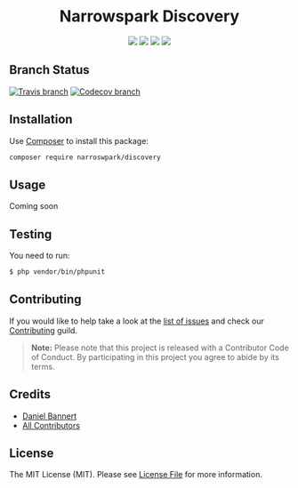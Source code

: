 <h1 align="center">Narrowspark Discovery</h1>
<p align="center">
    <a href="https://github.com/narrowspark/discovery/releases"><img src="https://img.shields.io/packagist/v/narrowspark/discovery.svg?style=flat-square"></a>
    <a href="https://php.net/"><img src="https://img.shields.io/badge/php-%5E7.2.0-8892BF.svg?style=flat-square"></a>
    <a href="https://codecov.io/gh/narrowspark/discovery"><img src="https://img.shields.io/codecov/c/github/narrowspark/discovery/master.svg?style=flat-square"></a>
    <a href="http://opensource.org/licenses/MIT"><img src="https://img.shields.io/badge/license-MIT-brightgreen.svg?style=flat-square"></a>
</p>

Branch Status
------------
[![Travis branch](https://img.shields.io/travis/narrowspark/discovery/master.svg?style=flat-square)](https://travis-ci.org/narrowspark/discovery)
[![Codecov branch](https://img.shields.io/codecov/c/github/narrowspark/discovery/master.svg?style=flat-square)](https://codecov.io/gh/narrowspark/discovery/branch/master)

Installation
-------------

Use [Composer](https://getcomposer.org/) to install this package:

```sh
composer require narroswpark/discovery
```

Usage
-------------

Coming soon

Testing
-------------

You need to run:
``` bash
$ php vendor/bin/phpunit
```

Contributing
------------

If you would like to help take a look at the [list of issues](http://github.com/narrowspark/testing-helper/issues) and check our [Contributing](CONTRIBUTING.md) guild.

> **Note:** Please note that this project is released with a Contributor Code of Conduct. By participating in this project you agree to abide by its terms.

Credits
-------------

- [Daniel Bannert](https://github.com/prisis)
- [All Contributors](../../contributors)

License
-------------

The MIT License (MIT). Please see [License File](LICENSE) for more information.

